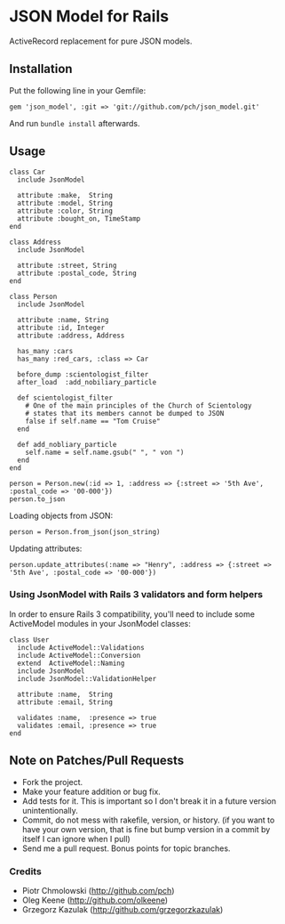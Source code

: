 # JSON Model for Rails

ActiveRecord replacement for pure JSON models.

## Installation

Put the following line in your Gemfile:

	gem 'json_model', :git => 'git://github.com/pch/json_model.git'

And run `bundle install` afterwards.

## Usage

    class Car
      include JsonModel

      attribute :make,  String
      attribute :model, String
      attribute :color, String
      attribute :bought_on, TimeStamp
    end

    class Address
      include JsonModel

      attribute :street, String
      attribute :postal_code, String
    end

    class Person
      include JsonModel

      attribute :name, String
      attribute :id, Integer
      attribute :address, Address

      has_many :cars
      has_many :red_cars, :class => Car
      
      before_dump :scientologist_filter
      after_load  :add_nobiliary_particle
      
      def scientologist_filter
        # One of the main principles of the Church of Scientology
        # states that its members cannot be dumped to JSON
        false if self.name == "Tom Cruise"
      end
      
      def add_nobliary_particle
        self.name = self.name.gsub(" ", " von ")
      end
    end
    
    person = Person.new(:id => 1, :address => {:street => '5th Ave', :postal_code => '00-000'})
    person.to_json

Loading objects from JSON:

    person = Person.from_json(json_string)
    
Updating attributes:

    person.update_attributes(:name => "Henry", :address => {:street => '5th Ave', :postal_code => '00-000'})

### Using JsonModel with Rails 3 validators and form helpers

In order to ensure Rails 3 compatibility, you'll need to include some ActiveModel modules in your JsonModel classes:

	class User
	  include ActiveModel::Validations
	  include ActiveModel::Conversion  
	  extend  ActiveModel::Naming
      include JsonModel
      include JsonModel::ValidationHelper

      attribute :name,  String
      attribute :email, String    

      validates :name,  :presence => true
      validates :email, :presence => true
    end

## Note on Patches/Pull Requests
 
* Fork the project.
* Make your feature addition or bug fix.
* Add tests for it. This is important so I don't break it in a
  future version unintentionally.
* Commit, do not mess with rakefile, version, or history.
  (if you want to have your own version, that is fine but bump version in a commit by itself I can ignore when I pull)
* Send me a pull request. Bonus points for topic branches.

### Credits

- Piotr Chmolowski (<http://github.com/pch>)
- Oleg Keene (<http://github.com/olkeene>)
- Grzegorz Kazulak (<http://github.com/grzegorzkazulak>)


